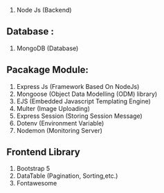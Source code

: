 1. Node Js (Backend)

Database :
-----------------------------------------------
1. MongoDB (Database)

Pacakage Module: 
-----------------------------------------------
1. Express Js (Framework Based On NodeJs)
2. Mongoose (Object Data Modelling (ODM) library)
3. EJS (Embedded Javascript Templating Engine)
4. Multer (Image Uploading)
5. Express Session (Storing Session Message)
6. Dotenv (Environment Variable)
7. Nodemon (Monitoring Server)

Frontend Library
----------------------------------------------------
1. Bootstrap 5
2. DataTable (Pagination, Sorting,etc.)
3. Fontawesome
